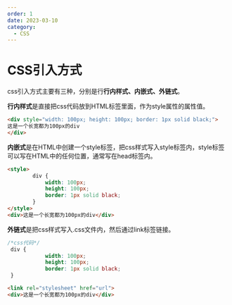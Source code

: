 ```yaml
---
order: 1
date: 2023-03-10
category: 
  - CSS
---
```


# CSS引入方式
<!-- more -->

css引入方式主要有三种，分别是行**行内样式、内嵌式、外链式**。

**行内样式**是直接把css代码放到HTML标签里面，作为style属性的属性值。

```html
<div style="width: 100px; height: 100px; border: 1px solid black;">
这是一个长宽都为100px的div
</div>
```

**内嵌式**是在HTML中创建一个style标签，把css样式写入style标签内，style标签可以写在HTML中的任何位置，通常写在head标签内。

```html
<style>
        div {
            width: 100px;
            height: 100px;
            border: 1px solid black;
        }
</style>
<div>这是一个长宽都为100px的div</div>
```

**外链式**是把css样式写入.css文件内，然后通过link标签链接。

```css
/*css代码*/
 div {
            width: 100px;
            height: 100px;
            border: 1px solid black;
 }
```

```html
<link rel="stylesheet" href="url">
<div>这是一个长宽都为100px的div</div>
```

